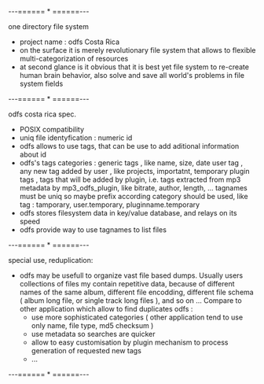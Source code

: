 ---====== * ======---

one directory file system
- project name : odfs Costa Rica
- on the surface it is merely revolutionary file system that allows to flexible multi-categorization of resources
- at second glance is it obvious that it is best yet file system to re-create human brain behavior,
  also solve and save all world's problems in file system fields

---====== * ======---

odfs costa rica spec.
- POSIX compatibility
- uniq file identyfication : numeric id
- odfs allows to use tags, that can be use to add aditional information about id
- odfs's tags categories : generic tags , like name, size, date
                           user tag , any new tag added by user , like projects, importatnt, temporary
                           plugin tags , tags that will be added by plugin, i.e. tags extracted from mp3 metadata by mp3_odfs_plugin, like bitrate, author, length, ...
  tagnames must be uniq so maybe prefix according category should be used, like tag : tamporary, user.temporary, pluginname.temporary
- odfs stores filesystem data in key/value database, and relays on its speed
- odfs provide way to use tagnames to list files

---====== * ======---

special use, reduplication:
- odfs may be usefull to organize vast file based dumps. Usually users collections of files my contain repetitive data, because of
  different names of the same album, different file encodding, different file schema ( album long file, or single track long files ),
  and so on ...
  Compare to other application which allow to find duplicates odfs :
  - use more sophisticated categories ( other application tend to use only name, file type, md5 checksum )
  - use metadata so searches are quicker
  - allow to easy customisation by plugin mechanism to process generation of requested new tags
  - ...

---====== * ======---

